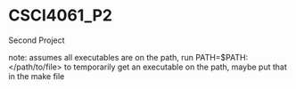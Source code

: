 # CSCI4061_P2
Second Project

note: assumes all executables are on the path, run PATH=$PATH:</path/to/file> to temporarily get an executable on the path, maybe put that in the make file
